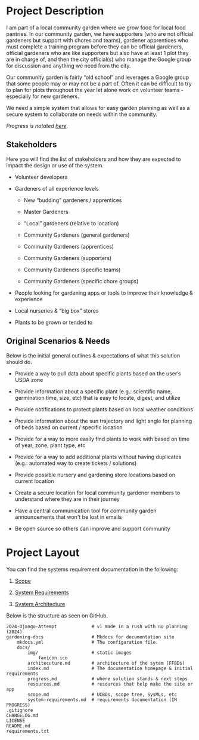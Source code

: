 # Project Description

I am part of a local community garden where we grow food for local food pantries. In our community garden, we have supporters (who are not official gardeners but support with chores and teams), gardener apprentices who must complete a training program before they can be official gardeners, official gardeners who are like supporters but also have at least 1 plot they are in charge of, and then the city official(s) who manage the Google group for discussion and anything we need from the city.

Our community garden is fairly “old school” and leverages a Google group that some people may or may not be a part of. Often it can be difficult to try to plan for plots throughout the year let alone work on volunteer teams - especially for new gardeners.

We need a simple system that allows for easy garden planning as well as a secure system to collaborate on needs within the community.

_Progress is notated [here](progress.md)._

## Stakeholders

Here you will find the list of stakeholders and how they are expected to impact the design or use of the system.

- Volunteer developers

- Gardeners of all experience levels

    - New “budding” gardeners / apprentices

    - Master Gardeners

    - “Local” gardeners (relative to location)

    - Community Gardeners (general gardeners)

    - Community Gardeners (apprentices)

    - Community Gardeners (supporters)

    - Community Gardeners (specific teams)

    - Community Gardeners (specific chore groups)

- People looking for gardening apps or tools to improve their knowledge & experience

- Local nurseries & “big box” stores

- Plants to be grown or tended to

## Original Scenarios & Needs

Below is the initial general outlines & expectations of what this solution should do.

- Provide a way to pull data about specific plants based on the user’s USDA zone

- Provide information about a specific plant (e.g.: scientific name, germination time, size, etc) that is easy to locate, digest, and utilize

- Provide notifications to protect plants based on local weather conditions

- Provide information about the sun trajectory and light angle for planning of beds based on current / specific location

- Provide for a way to more easily find plants to work with based on time of year, zone, plant type, etc

- Provide for a way to add additional plants without having duplicates (e.g.: automated way to create tickets / solutions)

- Provide possible nursery and gardening store locations based on current location

- Create a secure location for local community gardener members to understand where they are in their journey

- Have a central communication tool for community garden announcements that won't be lost in emails

- Be open source so others can improve and support community

# Project Layout

You can find the systems requirement documentation in the following:

1. [Scope](scope.md)

2. [System Requirements](system-requirements.md)

3. [System Architecture](architecture.md)

Below is the structure as seen on GitHub.

    2024-Django-Attempt             # v1 made in a rush with no planning (2024)
    gardening-docs                  # Mkdocs for documentation site
        mkdocs.yml                  # The configuration file.
        docs/
            img/                    # static images
                favicon.ico
            architecuture.md        # architecture of the sytem (FFBDs)
            index.md                # The documentation homepage & initial requirements
            progress.md             # where solution stands & next steps
            resources.md            # resources that help make the site or app
            scope.md                # UCBDs, scope tree, SysMLs, etc
            system-requirements.md  # requirements documentation (IN PROGRESS)
    .gitignore
    CHANGELOG.md
    LICENSE
    README.md
    requirements.txt
